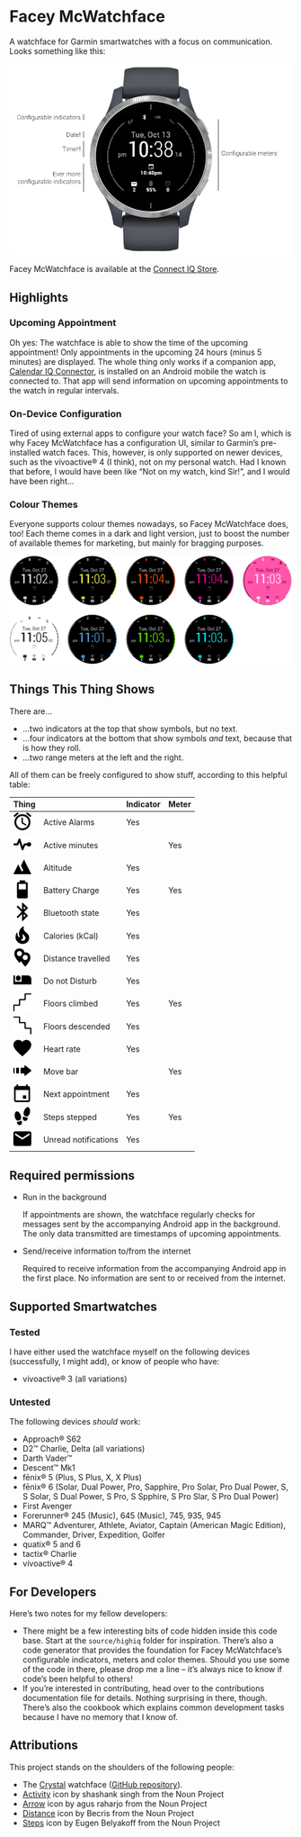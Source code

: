 # Facey McWatchface

A watchface for Garmin smartwatches with a focus on communication. Looks something like this:

![Watchface design](promo/diagram.png)

Facey McWatchface is available at the [Connect IQ Store](https://apps.garmin.com/en-US/apps/3c5eb9f4-0921-43a3-a5f1-12979a9aa3ce).

## Highlights

### Upcoming Appointment

Oh yes: The watchface is able to show the time of the upcoming appointment! Only appointments in the upcoming 24 hours (minus 5 minutes) are displayed. The whole thing only works if a companion app, [Calendar IQ Connector](https://github.com/le-cds/android-calendariq), is installed on an Android mobile the watch is connected to. That app will send information on upcoming appointments to the watch in regular intervals.

### On-Device Configuration

Tired of using external apps to configure your watch face? So am I, which is why Facey McWatchface has a configuration UI, similar to Garmin’s pre-installed watch faces. This, however, is only supported on newer devices, such as the vívoactive® 4 (I think), not on my personal watch. Had I known that before, I would have been like “Not on my watch, kind Sir!”, and I would have been right…

### Colour Themes

Everyone supports colour themes nowadays, so Facey McWatchface does, too! Each theme comes in a dark and light version, just to boost the number of available themes for marketing, but mainly for bragging purposes.

![](promo/themes.png)

## Things This Thing Shows

There are…

* …two indicators at the top that show symbols, but no text.
* …four indicators at the bottom that show symbols _and_ text, because that is how they roll.
* …two range meters at the left and the right.

All of them can be freely configured to show stuff, according to this helpful table:

| Thing                                                     |                      | Indicator | Meter |
| --------------------------------------------------------- | -------------------- | --------- | ----- |
| ![](resources/drawables/icon_BehaviorAlarms.png)          | Active Alarms        | Yes       |       |
| ![](resources/drawables/icon_BehaviorActiveMinutes.png)   | Active minutes       |           | Yes   |
| ![](resources/drawables/icon_BehaviorAltitude.png)        | Altitude             | Yes       |       |
| ![](resources/drawables/icon_BehaviorBattery.png)         | Battery Charge       | Yes       | Yes   |
| ![](resources/drawables/icon_BehaviorBluetooth.png)       | Bluetooth state      | Yes       |       |
| ![](resources/drawables/icon_BehaviorCalories.png)        | Calories (kCal)      | Yes       |       |
| ![](resources/drawables/icon_BehaviorDistance.png)        | Distance travelled   | Yes       |       |
| ![](resources/drawables/icon_BehaviorDnD.png)             | Do not Disturb       | Yes       |       |
| ![](resources/drawables/icon_BehaviorFloorsClimbed.png)   | Floors climbed       | Yes       | Yes   |
| ![](resources/drawables/icon_BehaviorFloorsDescended.png) | Floors descended     | Yes       |       |
| ![](resources/drawables/icon_BehaviorHeartRate.png)       | Heart rate           | Yes       |       |
| ![](resources/drawables/icon_BehaviorMoveBar.png)         | Move bar             |           | Yes   |
| ![](resources/drawables/icon_BehaviorAppointments.png)    | Next appointment     | Yes       |       |
| ![](resources/drawables/icon_BehaviorSteps.png)           | Steps stepped        | Yes       | Yes   |
| ![](resources/drawables/icon_BehaviorNotifications.png)   | Unread notifications | Yes       |       |

## Required permissions

* Run in the background

  If appointments are shown, the watchface regularly checks for messages sent by the accompanying Android app in the background. The only data transmitted are timestamps of upcoming appointments.

* Send/receive information to/from the internet

  Required to receive information from the accompanying Android app in the first place. No information are sent to or received from the internet.

## Supported Smartwatches

### Tested

I have either used the watchface myself on the following devices (successfully, I might add), or know of people who have:

* vívoactive® 3 (all variations)

### Untested

The following devices _should_ work:

* Approach® S62
* D2™ Charlie, Delta (all variations)
* Darth Vader™
* Descent™ Mk1
* fēnix® 5 (Plus, S Plus, X, X Plus)
* fēnix® 6 (Solar, Dual Power, Pro, Sapphire, Pro Solar, Pro Dual Power, S, S Solar, S Dual Power, S Pro, S Spphire, S Pro Slar, S Pro Dual Power)
* First Avenger
* Forerunner® 245 (Music), 645 (Music), 745, 935, 945
* MARQ™ Adventurer, Athlete, Aviator, Captain (American Magic Edition), Commander, Driver, Expedition, Golfer
* quatix® 5 and 6
* tactix® Charlie
* vívoactive® 4

## For Developers

Here’s two notes for my fellow developers:

* There might be a few interesting bits of code hidden inside this code base. Start at the `source/highiq` folder for inspiration. There’s also a code generator that provides the foundation for Facey McWatchface’s configurable indicators, meters and color themes. Should you use some of the code in there, please drop me a line – it’s always nice to know if code’s been helpful to others!
* If you’re interested in contributing, head over to the contributions documentation file for details. Nothing surprising in there, though. There’s also the cookbook which explains common development tasks because I have no memory that I know of.

## Attributions

This project stands on the shoulders of the following people:

- The [Crystal](https://apps.garmin.com/en-GB/apps/9fd04d09-8c80-4c81-9257-17cfa0f0081b) watchface ([GitHub repository](https://github.com/warmsound/crystal-face)).
- [Activity](https://thenounproject.com/term/activity/1955073/) icon by shashank singh from the Noun Project
- [Arrow](https://thenounproject.com/term/arrow/3257700/) icon by agus raharjo from the Noun Project
- [Distance](https://thenounproject.com/term/distance/1514833/) icon by Becris from the Noun Project
- [Steps](https://thenounproject.com/term/steps/87667/) icon by Eugen Belyakoff from the Noun Project
